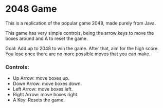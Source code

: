 # 2048 Game
This is a replication of the popular game 2048, made purely from Java.

This game has very simple controls, being the arrow keys to move the boxes around and A to reset the game.

Goal: Add up to 2048 to win the game. After that, aim for the high score.
You lose once there are no more possible moves that you can make.

### Controls:
* Up Arrow: move boxes up.
* Down Arrow: move boxes down.
* Left Arrow: move boxes left.
* Right Arrow: move boxes right.
* A Key: Resets the game.
